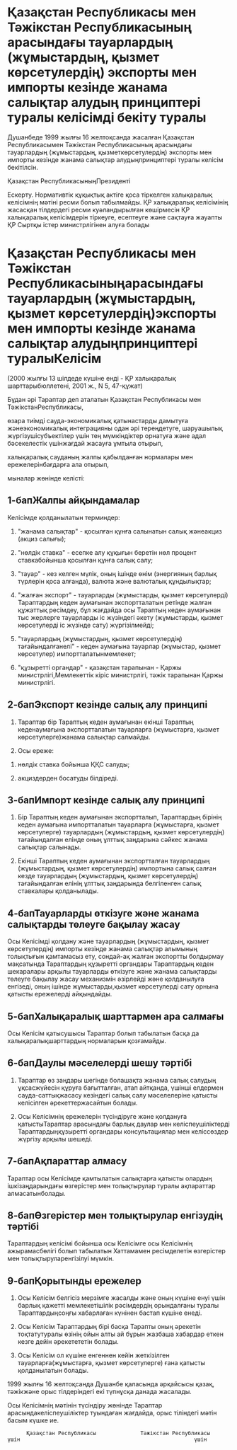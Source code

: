 # Қазақстан Республикасы мен Тәжікстан Республикасының арасындағы тауарлардың (жұмыстардың, қызмет көрсетулердің) экспорты мен импорты кезінде жанама салықтар алудың принциптері туралы келісімді бекіту туралы

Душанбеде 1999 жылғы 16 желтоқсанда жасалған Қазақстан Республикасымен Тәжікстан Республикасының арасындағы тауарлардың (жұмыстардың, қызметкөрсетулердің) экспорты мен импорты кезінде жанама салықтар алудыңпринциптері туралы келісім бекітілсін.

Қазақстан РеспубликасыныңПрезиденті

Ескерту. Нормативтік құқықтық актіге қоса тіркелген халықаралық келісімнің мәтіні ресми болып табылмайды. ҚР халықаралық келісімінің жасасқан тілдердегі ресми куәландырылған көшірмесін ҚР халықаралық келісімдерін тіркеуге, есептеуге және сақтауға жауапты ҚР Сыртқы істер министрлігінен алуға болады

# Қазақстан Республикасы мен Тәжікстан Республикасыныңарасындағы тауарлардың (жұмыстардың, қызмет көрсетулердің)экспорты мен импорты кезінде жанама салықтар алудыңпринциптері туралыКелісім

(2000 жылғы 13 шілдеде күшіне енді - ҚР халықаралық шарттарыбюллетені, 2001 ж., N 5, 47-құжат)

Бұдан әрі Тараптар деп аталатын Қазақстан Республикасы мен ТәжікстанРеспубликасы,

өзара тиімді сауда-экономикалық қатынастарды дамытуға жәнеэкономикалық интеграцияны одан әрі тереңдетуге, шаруашылық жүргізушісубъектілер үшін тең мүмкіндіктер орнатуға және адал бәсекелестік үшінжағдай жасауға ұмтыла отырып,

халықаралық сауданың жалпы қабылданған нормалары мен ережелерінбағдарға ала отырып,

мыналар жөнінде келісті:

## 1-бапЖалпы айқындамалар

Келісімде қолданылатын терминдер:

1) "жанама салықтар" - қосылған құнға салынатын салық жәнеакциз (акциз салығы);

2) "нөлдік ставка" - есепке алу құқығын беретін нөл процент ставкабойынша қосылған құнға салық салу;

3) "тауар" - кез келген мүлік, оның ішінде өнім (энергияның барлық түрлерін қоса алғанда), валюта және валюталық құндылықтар;

4) "жалған экспорт" - тауарларды (жұмыстарды, қызмет көрсетулерді) Тараптардың кеден аумағынан экспортталатын ретінде жалған құжаттық ресімдеу, бұл жағдайда осы Тараптың кеден аумағынан тыс жерлерге тауарларды іс жүзіндегі әкету (жұмыстарды, қызмет көрсетулерді іс жүзінде сату) жүргізілмейді;

5) "тауарлардың (жұмыстардың, қызмет көрсетулердің) тағайындалғанелі" - кеден аумағына тауарлар (жұмыстар, қызмет көрсетулер) импортталатынмемлекет;

6) "құзыреттi органдар" - қазақстан тарапынан - Қаржы министрлiгi,Мемлекеттiк кiрiс министрлiгi, тәжiк тарапынан Қаржы министрлiгi.

## 2-бапЭкспорт кезiнде салық алу принципi

1. Тараптар бiр Тараптың кеден аумағынан екiншi Тараптың кеденаумағына экспортталатын тауарларға (жұмыстарға, қызмет көрсетулерге)жанама салықтар салмайды.

2. Осы ереже:

1) нөлдiк ставка бойынша ҚҚС салуды;

2) акциздерден босатуды бiлдiредi.

## 3-бапИмпорт кезiнде салық алу принципi

1. Бiр Тараптың кеден аумағынан экспортталып, Тараптардың бiрiнiң кеден аумағына импортталатын тауарларға (жұмыстарға, қызмет көрсетулерге) тауарлардың (жұмыстардың, қызмет көрсетулердiң) тағайындалған елiнде оның ұлттық заңдарына сәйкес жанама салықтар салынады.

2. Екiншi Тараптың кеден аумағынан экспортталған тауарлардың (жұмыстардың, қызмет көрсетулердiң) импортына салық салған кезде тауарлардың (жұмыстардың, қызмет көрсетулердiң) тағайындалған елiнiң ұлттық заңдарында белгiленген салық ставкалары қолданылады.

## 4-бапТауарларды өткiзуге және жанама салықтарды төлеуге бақылау жасау

Осы Келiсiмдi қолдану және тауарлардың (жұмыстардың, қызмет көрсетулердiң) импорты кезiнде жанама салықтар алымының толықтығын қамтамасыз ету, сондай-ақ жалған экспортты болдырмау мақсатында Тараптардың құзыреттi органдары Тараптардың кеден шекаралары арқылы тауарларды өткiзуге және жанама салықтарды төлеуге бақылау жасау механизмiн әзiрлейдi және қолданылуға енгiзедi, оның iшiнде жұмыстарды,қызмет көрсетулердi сату орнына қатысты ережелердi айқындайды.

## 5-бапХалықаралық шарттармен ара салмағы

Осы Келiсiм қатысушысы Тараптар болып табылатын басқа да халықаралықшарттардың нормаларын қозғамайды.

## 6-бапДаулы мәселелердi шешу тәртiбi

1. Тараптар өз заңдары шегiнде болашақта жанама салық салудың ұқсасжүйесiн құруға бағытталған, атап айтқанда, үшiншi елдермен сауда-саттықжасасу кезiндегi салық салу мәселелерiне қатысты келiсiлген әрекеттержасайтын болады.

2. Осы Келiсiмнiң ережелерiн түсiндiруге және қолдануға қатыстыТараптар арасындағы барлық даулар мен келiспеушiлiктердi Тараптардыңқұзыреттi органдары консультациялар мен келiссөздер жүргiзу арқылы шешедi.

## 7-бапАқпараттар алмасу

Тараптар осы Келiсiмде қамтылатын салықтарға қатысты олардың iшкiзаңдарындағы өзгерiстер мен толықтырулар туралы ақпараттар алмасатынболады.

## 8-бапӨзгерiстер мен толықтырулар енгiзудiң тәртiбi

Тараптардың келiсiмi бойынша осы Келiсiмге осы Келiсiмнiң ажырамасбөлiгi болып табылатын Хаттамамен ресiмделетiн өзгерiстер мен толықтыруларенгiзiлуi мүмкiн.

## 9-бапҚорытынды ережелер

1. Осы Келiсiм белгiсiз мерзiмге жасалды және оның күшiне енуi үшiн барлық қажеттi мемлекетiшiлiк рәсiмдердiң орындалғаны туралы Тараптардыңсоңғы хабарлаған күнiнен бастап күшiне енедi.

2. Осы Келісім Тараптардың бірі басқа Тарапты оның әрекетін тоқтатутуралы өзінің ойын алты ай бұрын жазбаша хабардар еткен кезге дейін әрекетететін болады.

3. Осы Келісім ол күшіне енгеннен кейін жеткізілген тауарларға(жұмыстарға, қызмет көрсетулерге) ғана қатысты қолданылатын болады.

1999 жылғы 16 желтоқсанда Душанбе қаласында әрқайсысы қазақ, тәжікжәне орыс тілдеріндегі екі түпнұсқа данада жасалады.

Осы Келісімнің мәтінін түсіндіру жөнінде Тараптар арасындакеліспеушіліктер туындаған жағдайда, орыс тіліндегі мәтін басым күшке ие.

          Қазақстан Республикасы              Тәжікстан Республикасы                           үшін                                                       үшін

